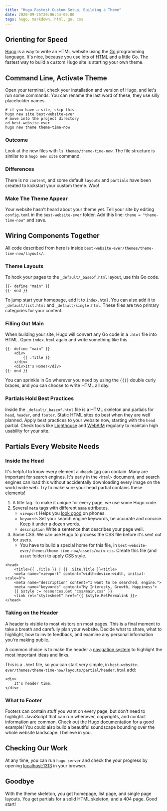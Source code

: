 ```yaml
---
title: "Hugo Fastest Custom Setup, Building a Theme"
date: 2020-09-25T20:06:44-05:00
tags: hugo, markdown, html, go, css
---
```


## Orienting for Speed

[Hugo](https://gohugo.io/) is a way to write an HTML website using the [Go](https://golang.org/) programming language. It's nice, because you use lots of [HTML](https://www.w3schools.com/html/html_intro.asp) and a little Go. The fastest way to build a custom Hugo site is starting your own theme.

## Command Line, Activate Theme

Open your terminal, check your installation and version of Hugo, and let's run some commands. You can rename the last word of these, they use silly placeholder names.

````
# if you have a site, skip this
hugo new site best-website-ever
# move into the project directory
cd best-website-ever
hugo new theme theme-time-now
````

### Outcome
Look at the new files with `ls themes/theme-time-now`. The file structure is similar to a `hugo new site` command. 

### Differences
There is no `content`, and some default `layouts` and `partials` have been created to kickstart your custom theme. Woo!

### Make The Theme Appear
Your website hasn't heard about your theme yet. Tell your site by editing `config.toml` in the `best-website-ever` folder. Add this line: `theme = "theme-time-now"` and save.

## Wiring Components Together

All code described from here is inside `best-website-ever/themes/theme-time-now/layouts/`.

### Theme Layouts

To hook your pages to the `_default/_baseof.html` layout, use this Go code.

````
{{- define "main" }}
{{- end }}
````

 To jump start your homepage, add it to `index.html`. You can also add it to `_default/list.html` and `_default/single.html`. These files are two primary categories for your content.

### Filling Out Main

When building your site, Hugo will convert any Go code in a `.html` file into HTML. Open `index.html` again and write something like this.

```
{{- define "main" }}
    <div>
        {{ .Title }}
    </div>
    <div>It's Home!</div>
{{- end }}
```

You can sprinkle in Go wherever you need by using the `{{}}` double curly braces, and you can choose to write HTML all day.

### Partials Hold Best Practices

Inside the `_default/_baseof.html` file is a HTML skeleton and partials for `head`, `header`, and `footer`. Static HTML sites do best when they are well planned. Apply best practices to your website now, starting with the `head` partial. Check tools like [Lighthouse](https://developers.google.com/web/tools/lighthouse/) and [WebAIM](https://webaim.org/) regularly to maintain high usability for your site.

## Partials Every Website Needs

### Inside the Head

It's helpful to know every element a `<head>` [tag](https://www.w3schools.com/html/html_head.asp_) can contain. Many are important for search engines. It's early in the `<html>` document, and search engines can load this without accidentally downloading every image on the world wide web. Try to make sure your head partial contains these elements!

1. A title tag. To make it unique for every page, we use some Hugo code.
1. Several `meta` tags with different `name` attributes.
    * `viewport` Helps you [look good](https://www.w3schools.com/css/css_rwd_viewport.asp) on phones.
    * `keywords` Set your search engine keywords, be accurate and concise. Keep it under a dozen words.
    * `description` Write a sentence that describes your page well.
1. Some CSS. We can use Hugo to process the CSS file before it's sent out for users. 
    * You have to build a special home for this file, in `best-website-ever/themes/theme-time-now/assets/main.css`. Create this file (and `asset` folder) to apply CSS style.

```
<head>
    <title>{{ .Title }} | {{ .Site.Title }}<title>
    <meta name="viewport" content="width=device-width, initial-scale=0">
    <meta name="description" content="I want to be searched, engine.">
    <meta name="keywords" content="My Interests, Growth, Happiness">
    {{ $style := resources.Get "css/main.css" }}
    <link rel="stylesheet" href="{{ $style.RelPermalink }}>
</head>
```

### Taking on the Header

A header is visible to most visitors on most pages. This is a final moment to take a breath and carefully plan your website. Decide what to share, what to highlight, how to invite feedback, and examine any  personal information you're making public.

A common choice is to make the header a [navigation system](https://www.w3schools.com/css/css_navbar.asp) to highlight the most important ideas and links.

This is a `.html` file, so you can start very simple, in `best-website-ever/themes/theme-time-now/layouts/partial/header.html` add:

```
<div>
    It's header time.
</div>
```

### What to Footer

Footers can contain stuff you want on every page, but don't need to highlight. JavaScript that can run whenever, copyrights, and contact information are common. Check out the [Hugo documentation](https://gohugo.io/templates/partials/#example-footerhtml) for a good example! You could also build a beautiful soundscape bounding over the whole website landscape. I believe in you.

## Checking Our Work

At any time, you can run `hugo server` and check the your progress by opening [localhost:1313](http://localhost:1313/) in your browser.

## Goodbye

With the theme skeleton, you get homepage, list page, and single page layouts. You get partials for a solid HTML skeleton, and a 404 page. Good start!